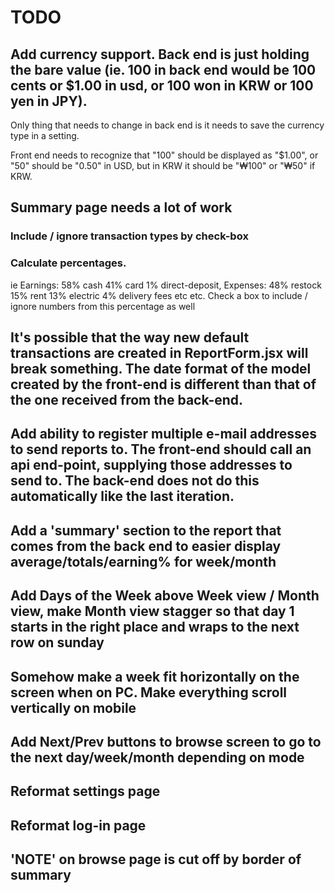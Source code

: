 # TODO

## Add currency support. Back end is just holding the bare value (ie. 100 in back end would be 100 cents or $1.00 in usd, or 100 won in KRW or 100 yen in JPY).

Only thing that needs to change in back end is it needs to save the currency type in a setting.

Front end needs to recognize that "100" should be displayed as "$1.00", or "50" should be "0.50" in USD, but in KRW it should be "₩100" or "₩50" if KRW.

## Summary page needs a lot of work

### Include / ignore transaction types by check-box
### Calculate percentages.
ie Earnings: 58% cash 41% card 1% direct-deposit, Expenses: 48% restock 15% rent 13% electric 4% delivery fees etc etc.
Check a box to include / ignore numbers from this percentage as well

## It's possible that the way new default transactions are created in ReportForm.jsx will break something. The date format of the model created by the front-end is different than that of the one received from the back-end.

## Add ability to register multiple e-mail addresses to send reports to. The front-end should call an api end-point, supplying those addresses to send to. The back-end does not do this automatically like the last iteration.

## Add a 'summary' section to the report that comes from the back end to easier display average/totals/earning% for week/month

## Add Days of the Week above Week view / Month view, make Month view stagger so that day 1 starts in the right place and wraps to the next row on sunday

## Somehow make a week fit horizontally on the screen when on PC. Make everything scroll vertically on mobile

## Add Next/Prev buttons to browse screen to go to the next day/week/month depending on mode

## Reformat settings page

## Reformat log-in page

## 'NOTE' on browse page is cut off by border of summary
